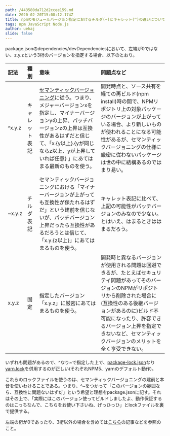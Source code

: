 ```yaml
---
path: /443580da712d2ccee159.md
date: 2020-02-20T15:08:12.174Z
title: npmのモジュールバージョン指定におけるチルダ(~)とキャレット(^)の違いについての直感的な理解
tags: npm JavaScript Node.js
author: uehaj
slide: false
---
```

package.jsonのdependencies/devDependenciesにおいて、左端が0ではない、z.y.zという3桁のバージョンを指定する場合、以下のとおり。

| 記法 | 種別 | 意味 | 問題点など |
|:-----------|:------------|:------------|:------------|
| ^x.y.z | キャレット表記 | [セマンティックバージョニング](http://semver.org/lang/ja/)に従う。つまり、メジャーバージョンxを指定し、マイナーバージョンyの上昇、パッチバージョンzの上昇は互換性があるはずだと信じて、「x.{y以上}.{yが同じならz以上、yが上昇していれば任意} 」にあてはまる最新のものを使う。 |開発時点と、ソース共有を経ての再ビルド(npm install)時の間で、NPMリポジトリ上の対象パッケージのバージョンが上がっている場合、より新しいものが使われることになる可能性があるが、セマンティックバージョニングの仕様に厳密に従わないパッケージは世の中に結構あるのではまり易い。|
| ~x.y.z | チルダ表記 | セマンティックバージョニングにおける「マイナーバージョンが上がっても互換性が保たれるはずだ」という建前を信じないが、パッチバージョン上昇だったら互換性があるだろうとは信じて、「x.y.{z以上}」にあてはまるものを使う。 | キャレット表記に比べて、上記の可能性がパッチバージョンのみなので少ない。とはいえ、はまるときははまるだろう。|
| x.y.z | 固定 | 指定したバージョン「x.y.z」に厳密にあてはまるものを使う。 | 開発時と異なるバージョンが使用される問題は回避できるが、たとえばセキュリテイ問題があってそのバージョンのNPMがリポジトリから削除された場合に(互換性のある後継バージョンがあるのに)ビルド不可能になったり、許容できるバージョン上昇を指定できないなど、セマンティックバージョンのメリットを全く享受できない。 |

いずれも問題があるので、^なり~で指定した上で、[package-lock.json](https://docs.npmjs.com/files/package-lock.json)なり[yarn.lock](https://yarnpkg.com/lang/en/docs/yarn-lock/)を併用するのが正しい(それぞれNPM5、yarnのデフォルト動作)。

これらのロックファイルを使うのは、セマンティックバージョニングの建前と本音を使いわけることである。つまり、^~をつかって「このバージョンの範囲なら、互換性に問題ないはずだ」という希望と理想をpackage.jsonに記す。それはその上で、「実際にはこのバージョン使ってビルドしましたよ、動作保証するのはこっちなんで、こちらをお使い下さいね、げっひっひ」とlockファイルを裏で提供する。

左端の桁が0であったり、3桁以外の場合を含めては[こちら](http://qiita.com/sotarok/items/4ebd4cfedab186355867)の記事などを参照のこと。

